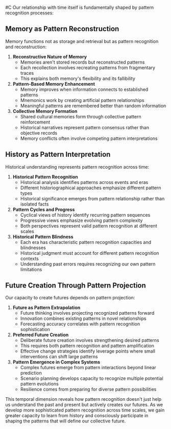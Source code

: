  #C Our relationship with time itself is fundamentally shaped by pattern recognition processes:

## Memory as Pattern Reconstruction

Memory functions not as storage and retrieval but as pattern recognition and reconstruction:

1. **Reconstructive Nature of Memory**
    - Memories aren't stored records but reconstructed patterns
    - Each recollection involves recreating patterns from fragmentary traces
    - This explains both memory's flexibility and its fallibility
2. **Pattern-Based Memory Enhancement**
    - Memory improves when information connects to established patterns
    - Mnemonics work by creating artificial pattern relationships
    - Meaningful patterns are remembered better than random information
3. **Collective Memory Formation**
    - Shared cultural memories form through collective pattern reinforcement
    - Historical narratives represent pattern consensus rather than objective records
    - Memory conflicts often involve competing pattern interpretations

## History as Pattern Interpretation

Historical understanding represents pattern recognition across time:

1. **Historical Pattern Recognition**
    - Historical analysis identifies patterns across events and eras
    - Different historiographical approaches emphasize different pattern types
    - Historical significance emerges from pattern relationship rather than isolated facts
2. **Pattern Cycles and Progress**
    - Cyclical views of history identify recurring pattern sequences
    - Progressive views emphasize evolving pattern complexity
    - Both perspectives represent valid pattern recognition at different scales
3. **Historical Pattern Blindness**
    - Each era has characteristic pattern recognition capacities and blindnesses
    - Historical judgment must account for different pattern recognition contexts
    - Understanding past errors requires recognizing our own pattern limitations

## Future Creation Through Pattern Projection

Our capacity to create futures depends on pattern projection:

1. **Future as Pattern Extrapolation**
    - Future thinking involves projecting recognized patterns forward
    - Innovation combines existing patterns in novel relationships
    - Forecasting accuracy correlates with pattern recognition sophistication
2. **Preferred Future Creation**
    - Deliberate future creation involves strengthening desired patterns
    - This requires both pattern recognition and pattern amplification
    - Effective change strategies identify leverage points where small interventions can shift large patterns
3. **Pattern Emergence in Complex Systems**
    - Complex futures emerge from pattern interactions beyond linear prediction
    - Scenario planning develops capacity to recognize multiple potential pattern evolutions
    - Resilience comes from preparing for diverse pattern possibilities

This temporal dimension reveals how pattern recognition doesn't just help us understand the past and present but actively creates our futures. As we develop more sophisticated pattern recognition across time scales, we gain greater capacity to learn from history and consciously participate in shaping the patterns that will define our collective future.